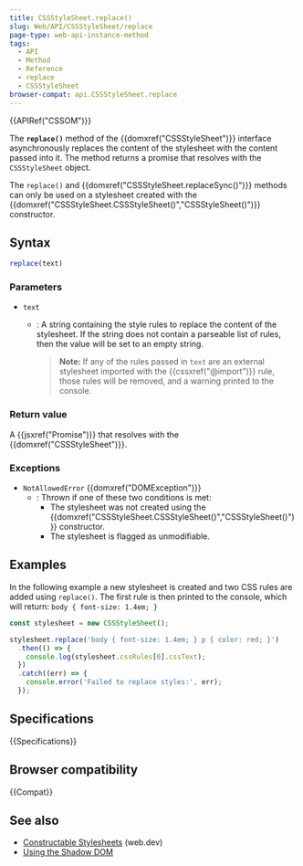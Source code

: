 ```yaml
---
title: CSSStyleSheet.replace()
slug: Web/API/CSSStyleSheet/replace
page-type: web-api-instance-method
tags:
  - API
  - Method
  - Reference
  - replace
  - CSSStyleSheet
browser-compat: api.CSSStyleSheet.replace
---
```


{{APIRef("CSSOM")}}

The **`replace()`** method of the {{domxref("CSSStyleSheet")}} interface asynchronously replaces the content of the stylesheet with the content passed into it. The method returns a promise that resolves with the `CSSStyleSheet` object.

The `replace()` and {{domxref("CSSStyleSheet.replaceSync()")}} methods can only be used on a stylesheet created with the {{domxref("CSSStyleSheet.CSSStyleSheet()","CSSStyleSheet()")}} constructor.

## Syntax

```js
replace(text)
```

### Parameters

- `text`

  - : A string containing the style rules to replace the content of the stylesheet. If the string does not contain a parseable list of rules, then the value will be set to an empty string.

    > **Note:** If any of the rules passed in `text` are an external stylesheet imported with the {{cssxref("@import")}} rule, those rules will be removed, and a warning printed to the console.

### Return value

A {{jsxref("Promise")}} that resolves with the {{domxref("CSSStyleSheet")}}.

### Exceptions

- `NotAllowedError` {{domxref("DOMException")}}
  - : Thrown if one of these two conditions is met:
    - The stylesheet was not created using the {{domxref("CSSStyleSheet.CSSStyleSheet()","CSSStyleSheet()")}} constructor.
    - The stylesheet is flagged as unmodifiable.

## Examples

In the following example a new stylesheet is created and two CSS rules are added using `replace()`. The first rule is then printed to the console, which will return: `body { font-size: 1.4em; }`

```js
const stylesheet = new CSSStyleSheet();

stylesheet.replace('body { font-size: 1.4em; } p { color: red; }')
  .then(() => {
    console.log(stylesheet.cssRules[0].cssText);
  })
  .catch((err) => {
    console.error('Failed to replace styles:', err);
  });
```

## Specifications

{{Specifications}}

## Browser compatibility

{{Compat}}

## See also

- [Constructable Stylesheets](https://web.dev/constructable-stylesheets/) (web.dev)
- [Using the Shadow DOM](/en-US/docs/Web/Web_Components/Using_shadow_DOM)
